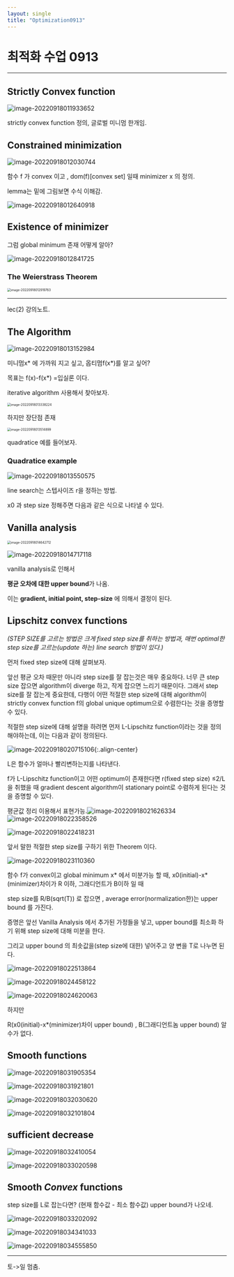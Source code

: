 ```yaml
---
layout: single
title: "Optimization0913"
---
```


# 최적화 수업 0913

---



## Strictly Convex function

![image-20220918011933652](../images/2022-09-13-Optimization20220913/image-20220918011933652.png)

strictly convex function 정의, 글로벌 미니멈 한개임.



## Constrained minimization

![image-20220918012030744](../images/2022-09-13-Optimization20220913/image-20220918012030744.png)

함수 f 가 convex 이고 ,  dom(f)[convex set] 일때 minimizer x 의 정의. 

lemma는 밑에 그림보면 수식 이해감. 

![image-20220918012640918](../images/2022-09-13-Optimization20220913/image-20220918012640918.png)

## Existence of minimizer

그럼 global minimum 존재 어떻게 알아?

![image-20220918012841725](../images/2022-09-13-Optimization20220913/image-20220918012841725.png)

### The Weierstrass Theorem

<img src="../images/2022-09-13-Optimization20220913/image-20220918012919763.png" alt="image-20220918012919763" style="zoom: 50%;" />



---

lec(2) 강의노트.

## The Algorithm

![image-20220918013152984](../images/2022-09-13-Optimization20220913/image-20220918013152984.png)

 

미니멈x* 에 가까워 지고 싶고, 옵티멈f(x*)를 알고 싶어?

목표는 f(x)-f(x*) =입실론 이다.

iterative algorithm 사용해서 찾아보자.

<img src="../images/2022-09-13-Optimization20220913/image-20220918013338224.png" alt="image-20220918013338224" style="zoom:50%;" />

하지만 장단점 존재

<img src="../images/2022-09-13-Optimization20220913/image-20220918013514899.png" alt="image-20220918013514899" style="zoom:50%;" />

quadratice 예를 들어보자.

### Quadratice example

![image-20220918013550575](../images/2022-09-13-Optimization20220913/image-20220918013550575.png)

line search는 스텝사이즈 r을 정하는 방법.

x0 과 step size 정해주면 다음과 같은 식으로 나타낼 수 있다. 

## Vanilla analysis

<img src="../images/2022-09-13-Optimization20220913/image-20220918014642712.png" alt="image-20220918014642712" style="zoom: 50%;" />

![image-20220918014717118](../images/2022-09-13-Optimization20220913/image-20220918014717118.png)



vanilla analysis로 인해서

 **평균 오차에 대한 upper bound**가 나옴. 

이는  **gradient, initial point, step-size** 에 의해서 결정이 된다.



## Lipschitz convex functions

*(STEP SIZE를 고르는 방법은 크게 fixed step size를 취하는 방법과, 매번 optimal한 step size를 고르는(update 하는) line search 방법이 있다.)*

먼저 fixed step size에 대해 살펴보자. 

앞선 평균 오차 때문만 아니라 step size를 잘 잡는것은 매우 중요하다. 너무 큰 step size 잡으면 algorithm이 diverge 하고, 작게 잡으면 느리기 때문이다. 그래서 step size를 잘 잡는게 중요한데, 다행이 어떤 적절한 step size에 대해 algorithm이 strictly convex function f의 global unique optimum으로 수렴한다는 것을 증명할 수 있다. 

적절한 step size에 대해 설명을 하려면 먼저 L-Lipschitz function이라는 것을 정의해야하는데, 이는 다음과 같이 정의된다.

![image-20220918020715106](../images/2022-09-13-Optimization20220913/image-20220918020715106.png){:.align-center}

L은  함수가 얼마나 빨리변하는지를 나타낸다.

 f가 L-Lipschitz function이고 어떤 optimum이 존재한다면  r(fixed step size) ≤2/L 을 취했을 때 gradient descent algorithm이 stationary point로 수렴하게 된다는 것을 증명할 수 있다. 



평균값 정리 이용해서 표현가능.![image-20220918021626334](../images/2022-09-13-Optimization20220913/image-20220918021626334.png)![image-20220918022358526](../images/2022-09-13-Optimization20220913/image-20220918022358526.png)





![image-20220918022418231](../images/2022-09-13-Optimization20220913/image-20220918022418231.png)



앞서 말한 적절한 step size를 구하기 위한 Theorem 이다.

![image-20220918023110360](../images/2022-09-13-Optimization20220913/image-20220918023110360.png)

함수 f가 convex이고 global minimum x* 에서 미분가능 할 때, x0(initial)-x*(minimizer)차이가 R 이하, 그래디언트가 B이하 일 때

step size를 R/B(sqrt(T)) 로 잡으면 , average error(normalization한)는 upper bound 를 가진다.



증명은 앞선 Vanilla Analysis 에서 추가된 가정들을 넣고, upper bound를 최소화 하기 위해 step size에 대해 미분을 한다.

그리고 upper bound 의 최솟값을(step size에 대한) 넣어주고 양 변을 T로 나누면 된다. 

![image-20220918022513864](../images/2022-09-13-Optimization20220913/image-20220918022513864.png)

![image-20220918024458122](../images/2022-09-13-Optimization20220913/image-20220918024458122.png)

![image-20220918024620063](../images/2022-09-13-Optimization20220913/image-20220918024620063.png)

하지만

  R(x0(initial)-x*(minimizer)차이 upper bound) ,  B(그래디언트놈 upper bound)  알 수가 없다.



## Smooth functions

![image-20220918031905354](../images/2022-09-13-Optimization20220913/image-20220918031905354.png)

![image-20220918031921801](../images/2022-09-13-Optimization20220913/image-20220918031921801.png)

![image-20220918032030620](../images/2022-09-13-Optimization20220913/image-20220918032030620.png)

![image-20220918032101804](../images/2022-09-13-Optimization20220913/image-20220918032101804.png)



## sufficient decrease

![image-20220918032410054](../images/2022-09-13-Optimization20220913/image-20220918032410054.png)

![image-20220918033020598](../images/2022-09-13-Optimization20220913/image-20220918033020598.png)

## Smooth *Convex* functions



step size를 L로 잡는다면? (현재 함수값 - 최소 함수값) upper bound가 나오네.

![image-20220918033202092](../images/2022-09-13-Optimization20220913/image-20220918033202092.png)

![image-20220918034341033](../images/2022-09-13-Optimization20220913/image-20220918034341033-1663440222263-4.png)

![image-20220918034555850](../images/2022-09-13-Optimization20220913/image-20220918034555850.png)



---

토->일 멈춤.







